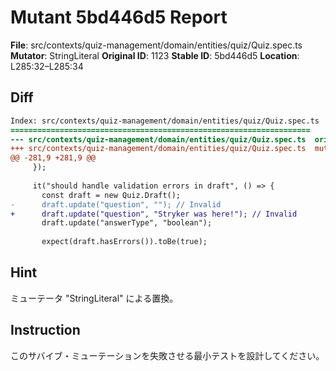# Mutant 5bd446d5 Report

**File**: src/contexts/quiz-management/domain/entities/quiz/Quiz.spec.ts
**Mutator**: StringLiteral
**Original ID**: 1123
**Stable ID**: 5bd446d5
**Location**: L285:32–L285:34

## Diff

```diff
Index: src/contexts/quiz-management/domain/entities/quiz/Quiz.spec.ts
===================================================================
--- src/contexts/quiz-management/domain/entities/quiz/Quiz.spec.ts	original
+++ src/contexts/quiz-management/domain/entities/quiz/Quiz.spec.ts	mutated #1123
@@ -281,9 +281,9 @@
     });
 
     it("should handle validation errors in draft", () => {
       const draft = new Quiz.Draft();
-      draft.update("question", ""); // Invalid
+      draft.update("question", "Stryker was here!"); // Invalid
       draft.update("answerType", "boolean");
 
       expect(draft.hasErrors()).toBe(true);
```

## Hint

ミューテータ "StringLiteral" による置換。

## Instruction

このサバイブ・ミューテーションを失敗させる最小テストを設計してください。
